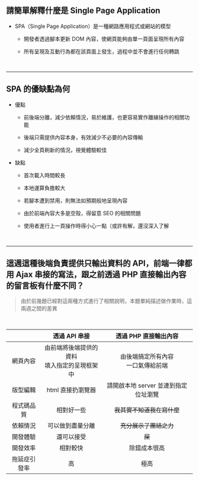 ## 請簡單解釋什麼是 Single Page Application

- SPA（Single Page Application）是一種網路應用程式或網站的模型

    - 開發者透過腳本更新 DOM 內容，使網頁能夠由單一頁面呈現所有內容
    
    - 所有呈現及互動行為都在該頁面上發生，過程中並不會進行任何轉跳

<br>

---
## SPA 的優缺點為何

- 優點
    
    - 前後端分離，減少依賴情況，易於維護，也更容易實作離線操作的相關功能

    - 後端只需提供內容本身，有效減少不必要的內容傳輸

    - 減少全頁刷新的情況，視覺體驗較佳

- 缺點

    - 首次載入時間較長

    - 本地運算負擔較大

    - 若腳本遭到禁用，則無法如預期般地呈現內容

    - 由於前端內容大多是空殼，得留意 SEO 的相關問題

    - 使用者進行上一頁操作時得小心一點（或許有解，還沒深入了解

<br>

---

## 這週這種後端負責提供只輸出資料的 API，前端一律都用 Ajax 串接的寫法，跟之前透過 PHP 直接輸出內容的留言板有什麼不同？


> 由於前幾題已經對這兩種方式進行了相關說明，本題單純描述做作業時，這兩週之間的差異

<br>

| | <center> 透過 API 串接 </center> | <center> 透過 PHP 直接輸出內容 </center>|
|--|--|--|
| <center> 網頁內容</center> | <center> 由前端將後端提供的資料<br>填入指定的呈現框架中 </center> | <center> 由後端搞定所有內容<br>一口氣傳給前端 </center> |
| <center>版型編輯</center> | <center> html 直接扔瀏覽器 </center> | <center> 請開啟本地 server 並連到指定位址瀏覽 </center> |
| <center>程式碼品質</center> | <center> 相對好一些 </center> | <center> ~~我其實不知道我在寫什麼~~ </center> |
| <center>依賴情況</center> | <center> 可以做到盡量分離 </center> | <center> ~~充分展示了團結之力~~ </center> |
| <center>開發體驗</center> | <center> 還可以接受 </center> | <center> ~~屎~~ </center> |
| <center>開發效率</center> | <center> 相對較快 </center> | <center> 除錯成本很高 </center> |
| <center>拖延症引發率</center> | <center> 高 </center> | <center> 極高 </center> |
